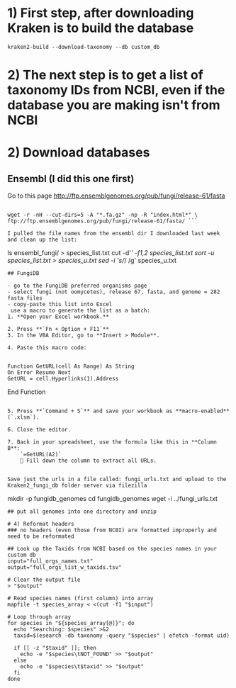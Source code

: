 # 1) First step, after downloading Kraken is to build the database
```
kraken2-build --download-taxonomy --db custom_db
```
# 2) The next step is to get a list of taxonomy IDs from NCBI, even if the database you are making isn't from NCBI


# 2) Download databases 
## Ensembl (I did this one first)
Go to this page http://ftp.ensemblgenomes.org/pub/fungi/release-61/fasta


```mkdir -p ensembl_fungi && cd ensembl_fungi

wget -r -nH --cut-dirs=5 -A "*.fa.gz" -np -R "index.html*" \
ftp://ftp.ensemblgenomes.org/pub/fungi/release-61/fasta/ ```

I pulled the file names from the ensembl dir I downloaded last week and clean up the list:
```
ls ensembl_fungi/ > species_list.txt
cut -d'_' -f1,2 species_list.txt
sort -u species_list.txt > species_u.txt
sed -i 's/_/ /g' species_u.txt
```
## FungiDB

- go to the FungiDB preferred organisms page
- select fungi (not oomycetes), release 67, fasta, and genome = 282 fasta files
- copy-paste this list into Excel
 use a macro to generate the list as a batch: 
1. **Open your Excel workbook.**
    
2. Press **`Fn + Option + F11`**  
3. In the VBA Editor, go to **Insert > Module**.
    
4. Paste this macro code:
    
```
    Function GetURL(cell As Range) As String
    On Error Resume Next
    GetURL = cell.Hyperlinks(1).Address
End Function
```
    
5. Press **`Command + S`** and save your workbook as **macro-enabled** (`.xlsm`).
    
6. Close the editor.
    
7. Back in your spreadsheet, use the formula like this in **Column B**:
    `=GetURL(A2)`
    🔁 Fill down the column to extract all URLs.
    

Save just the urls in a file called: fungi_urls.txt and upload to the Kraken2_fungi_db folder server via filezilla

```
mkdir -p fungidb_genomes
cd fungidb_genomes
wget -i ../fungi_urls.txt
```
## put all genomes into one directory and unzip

# 4) Reformat headers
### no headers (even those from NCBI) are formatted improperly and need to be reformated

## Look up the Taxids from NCBI based on the species names in your custom db
input="full_orgs_names.txt"
output="full_orgs_list_w_taxids.tsv"

# Clear the output file
> "$output"

# Read species names (first column) into array
mapfile -t species_array < <(cut -f1 "$input")

# Loop through array
for species in "${species_array[@]}"; do
  echo "Searching: $species" >&2
  taxid=$(esearch -db taxonomy -query "$species" | efetch -format uid)

  if [[ -z "$taxid" ]]; then
    echo -e "$species\tNOT_FOUND" >> "$output"
  else
    echo -e "$species\t$taxid" >> "$output"
  fi
done






